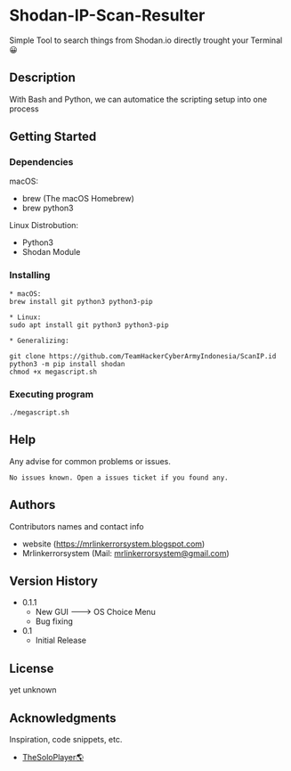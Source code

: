 # Shodan-IP-Scan-Resulter

Simple Tool to search things from Shodan.io directly trought your Terminal 😀

## Description

With Bash and Python, we can automatice the scripting setup into one process


## Getting Started

### Dependencies

macOS:
* brew (The macOS Homebrew)
* brew python3

Linux Distrobution: 
* Python3
* Shodan Module

### Installing

```
* macOS:
brew install git python3 python3-pip

* Linux:
sudo apt install git python3 python3-pip

* Generalizing:

git clone https://github.com/TeamHackerCyberArmyIndonesia/ScanIP.id
python3 -m pip install shodan
chmod +x megascript.sh
```

### Executing program

```
./megascript.sh
```

## Help

Any advise for common problems or issues.
```
No issues known. Open a issues ticket if you found any.
```

## Authors

Contributors names and contact info

- website (https://mrlinkerrorsystem.blogspot.com)
- Mrlinkerrorsystem (Mail: mrlinkerrorsystem@gmail.com)

## Version History

* 0.1.1 
    * New GUI ---> OS Choice Menu
    * Bug fixing
* 0.1
    * Initial Release

## License

yet unknown

## Acknowledgments

Inspiration, code snippets, etc.
* [TheSoloPlayer🌎](https://github.com/TeamHackerCyberArmyIndonesia)

